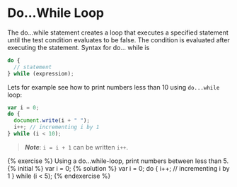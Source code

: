 # Do...While Loop

The do...while statement creates a loop that executes a specified statement until the test condition evaluates to be false. The condition is evaluated after executing the statement.
Syntax for do... while is

```javascript
do {
  // statement
} while (expression);
```

Lets for example see how to print numbers less than 10 using `do...while` loop:

```javascript
var i = 0;
do {
  document.write(i + " ");
  i++; // incrementing i by 1
} while (i < 10);
```

> **_Note_**: `i = i + 1` can be written `i++`.

{% exercise %}
Using a do...while-loop, print numbers between less than 5.
{% initial %}
var i = 0;
{% solution %}
var i = 0;
do {
i++; // incrementing i by 1
} while (i < 5);
{% endexercise %}
